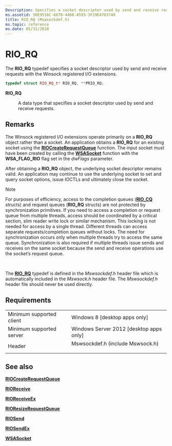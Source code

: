 ```yaml
---
Description: Specifies a socket descriptor used by send and receive requests with the Winsock registered I/O extensions.
ms.assetid: 50E9516C-6078-4466-A593-3F29E4783740
title: RIO_RQ (Mswsockdef.h)
ms.topic: reference
ms.date: 05/31/2018
---
```


# RIO\_RQ

The **RIO\_RQ** typedef specifies a socket descriptor used by send and receive requests with the Winsock registered I/O extensions.


```C++
typedef struct RIO_RQ_t* RIO_RQ, **PRIO_RQ;
```



<dl> <dt>

**RIO\_RQ**
</dt> <dd>

A data type that specifies a socket descriptor used by send and receive requests.

</dd> </dl>

## Remarks

The Winsock registered I/O extensions operate primarily on a **RIO\_RQ** object rather than a socket. An application obtains a **RIO\_RQ** for an existing socket using the [**RIOCreateRequestQueue**](https://msdn.microsoft.com/library/Hh448843(v=VS.85).aspx) function. The input socket must have been created by calling the [**WSASocket**](/windows/desktop/api/Winsock2/nf-winsock2-wsasocketa) function with the **WSA\_FLAG\_RIO** flag set in the *dwFlags* parameter.

After obtaining a **RIO\_RQ** object, the underlying socket descriptor remains valid. An application may continue to use the underlying socket to set and query socket options, issue IOCTLs and ultimately close the socket.

> [!Note]  
> For purposes of efficiency, access to the completion queues ([**RIO\_CQ**](riocqueue.md) structs) and request queues (**RIO\_RQ** structs) are not protected by synchronization primitives. If you need to access a completion or request queue from multiple threads, access should be coordinated by a critical section, slim reader write lock or similar mechanism. This locking is not needed for access by a single thread. Different threads can access separate requests/completion queues without locks. The need for synchronization occurs only when multiple threads try to access the same queue. Synchronization is also required if multiple threads issue sends and receives on the same socket because the send and receive operations use the socket’s request queue.

 

The [**RIO\_RQ**](riocqueue.md) typedef is defined in the *Mswsockdef.h* header file which is automatically included in the *Mswsock.h* header file. The *Mswsockdef.h* header file should never be used directly.

## Requirements



|                                     |                                                                                                             |
|-------------------------------------|-------------------------------------------------------------------------------------------------------------|
| Minimum supported client<br/> | Windows 8 \[desktop apps only\]<br/>                                                                  |
| Minimum supported server<br/> | Windows Server 2012 \[desktop apps only\]<br/>                                                        |
| Header<br/>                   | <dl> <dt>Mswsockdef.h (include Mswsock.h)</dt> </dl> |



## See also

<dl> <dt>

[**RIOCreateRequestQueue**](https://msdn.microsoft.com/library/Hh448843(v=VS.85).aspx)
</dt> <dt>

[**RIOReceive**](https://msdn.microsoft.com/library/Hh437193(v=VS.85).aspx)
</dt> <dt>

[**RIOReceiveEx**](https://msdn.microsoft.com/library/Hh437196(v=VS.85).aspx)
</dt> <dt>

[**RIOResizeRequestQueue**](https://msdn.microsoft.com/library/Hh437204(v=VS.85).aspx)
</dt> <dt>

[**RIOSend**](https://msdn.microsoft.com/library/Hh437213(v=VS.85).aspx)
</dt> <dt>

[**RIOSendEx**](https://msdn.microsoft.com/library/Hh437216(v=VS.85).aspx)
</dt> <dt>

[**WSASocket**](/windows/desktop/api/Winsock2/nf-winsock2-wsasocketa)
</dt> </dl>

 

 





